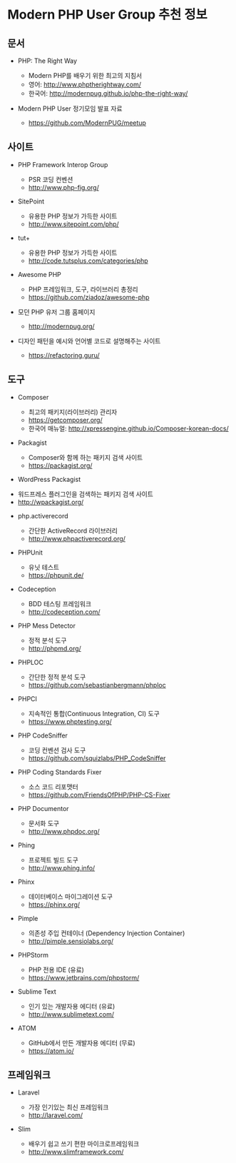 # Modern PHP User Group 추천 정보 #

## 문서 ##

* PHP: The Right Way
  - Modern PHP를 배우기 위한 최고의 지침서
  - 영어: http://www.phptherightway.com/
  - 한국어: http://modernpug.github.io/php-the-right-way/

* Modern PHP User 정기모임 발표 자료
  - https://github.com/ModernPUG/meetup

## 사이트 ##

* PHP Framework Interop Group
  - PSR 코딩 컨벤션
  - http://www.php-fig.org/

* SitePoint
  - 유용한 PHP 정보가 가득한 사이트
  - http://www.sitepoint.com/php/

* tut+
  - 유용한 PHP 정보가 가득한 사이트
  - http://code.tutsplus.com/categories/php

* Awesome PHP
  - PHP 프레임워크, 도구, 라이브러리 총정리
  - https://github.com/ziadoz/awesome-php

* 모던 PHP 유저 그룹 홈페이지
  - http://modernpug.org/

* 디자인 패턴을 예시와 언어별 코드로 설명해주는 사이트
  - https://refactoring.guru/

## 도구 ##

* Composer
  - 최고의 패키지(라이브러리) 관리자
  - https://getcomposer.org/
  - 한국어 매뉴얼: http://xpressengine.github.io/Composer-korean-docs/

* Packagist
  - Composer와 함께 하는 패키지 검색 사이트
  - https://packagist.org/

* WordPress Packagist
 - 워드프레스 플러그인을 검색하는 패키지 검색 사이트
 - http://wpackagist.org/
 
* php.activerecord
  - 간단한 ActiveRecord 라이브러리
  - http://www.phpactiverecord.org/

* PHPUnit
  - 유닛 테스트
  - https://phpunit.de/

* Codeception
  - BDD 테스팅 프레임워크
  - http://codeception.com/
  
* PHP Mess Detector
  - 정적 분석 도구
  - http://phpmd.org/

* PHPLOC
  - 간단한 정적 분석 도구
  - https://github.com/sebastianbergmann/phploc

* PHPCI
  - 지속적인 통합(Continuous Integration, CI) 도구
  - https://www.phptesting.org/

* PHP CodeSniffer
  - 코딩 컨벤션 검사 도구
  - https://github.com/squizlabs/PHP_CodeSniffer

* PHP Coding Standards Fixer
  - 소스 코드 리포맷터
  - https://github.com/FriendsOfPHP/PHP-CS-Fixer

* PHP Documentor
  - 문서화 도구
  - http://www.phpdoc.org/

* Phing
  - 프로젝트 빌드 도구
  - http://www.phing.info/

* Phinx
  - 데이터베이스 마이그레이션 도구
  - https://phinx.org/

* Pimple
  - 의존성 주입 컨테이너 (Dependency Injection Container)
  - http://pimple.sensiolabs.org/

* PHPStorm
  - PHP 전용 IDE (유료)
  - https://www.jetbrains.com/phpstorm/

* Sublime Text
  - 인기 있는 개발자용 에디터 (유료)
  - http://www.sublimetext.com/

* ATOM
  - GitHub에서 만든 개발자용 에디터 (무료)
  - https://atom.io/


## 프레임워크 ##

* Laravel
  - 가장 인기있는 최신 프레임워크
  - http://laravel.com/

* Slim
  - 배우기 쉽고 쓰기 편한 마이크로프레임워크
  - http://www.slimframework.com/
